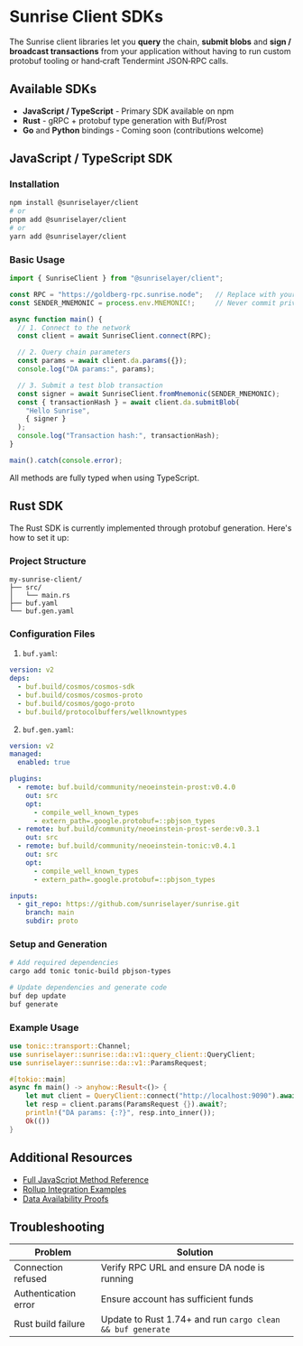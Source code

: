 # Sunrise Client SDKs

The Sunrise client libraries let you **query** the chain, **submit blobs** and **sign / broadcast transactions** from your application without having to run custom protobuf tooling or hand‑craft Tendermint JSON‑RPC calls.

## Available SDKs

* **JavaScript / TypeScript** - Primary SDK available on npm
* **Rust** - gRPC + protobuf type generation with Buf/Prost
* **Go** and **Python** bindings - Coming soon (contributions welcome)

## JavaScript / TypeScript SDK

### Installation

```bash
npm install @sunriselayer/client
# or
pnpm add @sunriselayer/client
# or
yarn add @sunriselayer/client
```

### Basic Usage

```typescript
import { SunriseClient } from "@sunriselayer/client";

const RPC = "https://goldberg-rpc.sunrise.node";   // Replace with your node
const SENDER_MNEMONIC = process.env.MNEMONIC!;     // Never commit private keys

async function main() {
  // 1. Connect to the network
  const client = await SunriseClient.connect(RPC);

  // 2. Query chain parameters
  const params = await client.da.params({});
  console.log("DA params:", params);

  // 3. Submit a test blob transaction
  const signer = await SunriseClient.fromMnemonic(SENDER_MNEMONIC);
  const { transactionHash } = await client.da.submitBlob(
    "Hello Sunrise",
    { signer }
  );
  console.log("Transaction hash:", transactionHash);
}

main().catch(console.error);
```

All methods are fully typed when using TypeScript.

## Rust SDK

The Rust SDK is currently implemented through protobuf generation. Here's how to set it up:

### Project Structure

```
my-sunrise-client/
├── src/
│   └── main.rs
├── buf.yaml
└── buf.gen.yaml
```

### Configuration Files

1. `buf.yaml`:

```yaml
version: v2
deps:
  - buf.build/cosmos/cosmos-sdk
  - buf.build/cosmos/cosmos-proto
  - buf.build/cosmos/gogo-proto
  - buf.build/protocolbuffers/wellknowntypes
```

2. `buf.gen.yaml`:

```yaml
version: v2
managed:
  enabled: true

plugins:
  - remote: buf.build/community/neoeinstein-prost:v0.4.0
    out: src
    opt:
      - compile_well_known_types
      - extern_path=.google.protobuf=::pbjson_types
  - remote: buf.build/community/neoeinstein-prost-serde:v0.3.1
    out: src
  - remote: buf.build/community/neoeinstein-tonic:v0.4.1
    out: src
    opt:
      - compile_well_known_types
      - extern_path=.google.protobuf=::pbjson_types

inputs:
  - git_repo: https://github.com/sunriselayer/sunrise.git
    branch: main
    subdir: proto
```

### Setup and Generation

```bash
# Add required dependencies
cargo add tonic tonic-build pbjson-types

# Update dependencies and generate code
buf dep update
buf generate
```

### Example Usage

```rust
use tonic::transport::Channel;
use sunriselayer::sunrise::da::v1::query_client::QueryClient;
use sunriselayer::sunrise::da::v1::ParamsRequest;

#[tokio::main]
async fn main() -> anyhow::Result<()> {
    let mut client = QueryClient::connect("http://localhost:9090").await?;
    let resp = client.params(ParamsRequest {}).await?;
    println!("DA params: {:?}", resp.into_inner());
    Ok(())
}
```

## Additional Resources

* [Full JavaScript Method Reference](/build/client/reference)
* [Rollup Integration Examples](/build/l2-blockchains)
* [Data Availability Proofs](/build/validators)

## Troubleshooting

| Problem | Solution |
|---------|----------|
| Connection refused | Verify RPC URL and ensure DA node is running |
| Authentication error | Ensure account has sufficient funds |
| Rust build failure | Update to Rust 1.74+ and run `cargo clean && buf generate` |
